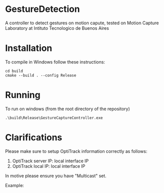 # GestureDetection
A controller to detect gestures on motion capute, tested on Motion Capture Laboratory at Intituto Tecnologico de Buenos Aires

# Installation
To compile in Windows follow these instructions:
```
cd build
cmake --build . --config Release
```

# Running
To run on windows (from the root directory of the repository)
```
.\build\Release\GestureCaptureController.exe
```

# Clarifications
Please make sure to setup OptiTrack information correctly as follows:
1. OptiTrack server IP: local interface IP
2. OptiTrack local IP: local interface IP

In motive please ensure you have "Multicast" set.

Example:
